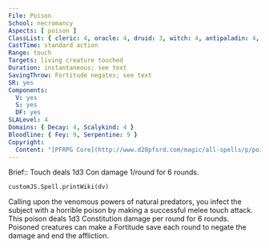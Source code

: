 ```yaml
---
File: Poison
School: necromancy
Aspects: [ poison ]
ClassList: { cleric: 4, oracle: 4, druid: 3, witch: 4, antipaladin: 4, shaman: 4, occultist: 4, mesmerist: 4 }
CastTime: standard action
Range: touch
Targets: living creature touched
Duration: instantaneous; see text
SavingThrow: Fortitude negates; see text
SR: yes
Components:
  V: yes
  S: yes
  DF: yes
SLALevel: 4
Domains: { Decay: 4, Scalykind: 4 }
Bloodline: { Fey: 9, Serpentine: 9 }
Copyright:
  Content: "[PFRPG Core](http://www.d20pfsrd.com/magic/all-spells/p/poison)"
---
```

Brief:: Touch deals 1d3 Con damage 1/round for 6 rounds.

```dataviewjs
customJS.Spell.printWiki(dv)
```

Calling upon the venomous powers of natural predators, you infect the subject with a horrible poison by making a successful melee touch attack. This poison deals 1d3 Constitution damage per round for 6 rounds. Poisoned creatures can make a Fortitude save each round to negate the damage and end the affliction.
